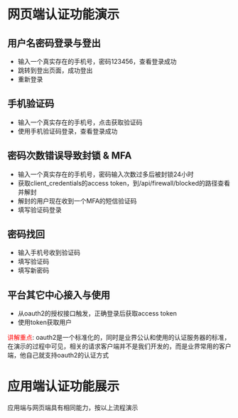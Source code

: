 # 网页端认证功能演示

## 用户名密码登录与登出

* 输入一个真实存在的手机号，密码123456，查看登录成功
* 跳转到登出页面，成功登出
* 重新登录

## 手机验证码

* 输入一个真实存在的手机号，点击获取验证码
* 使用手机验证码登录，查看登录成功

## 密码次数错误导致封锁 & MFA

* 输入一个真实存在的手机号，密码输入次数过多后被封锁24小时
* 获取client_credentials的access token，到/api/firewall/blocked的路径查看并解封
* 解封的用户现在收到一个MFA的短信验证码
* 填写验证码登录

## 密码找回

* 输入手机号收到验证码
* 填写验证码
* 填写新密码

## 平台其它中心接入与使用

* 从oauth2的授权接口触发，正确登录后获取access token
* 使用token获取用户

<font color=red>讲解重点</font>: oauth2是一个标准化的，同时是业界公认和使用的认证服务器的标准，在演示的过程中可见，相关的请求客户端并不是我们开发的，而是业界常用的客户端，他自己就支持oauth2的认证方式

# 应用端认证功能展示

应用端与网页端具有相同能力，按以上流程演示